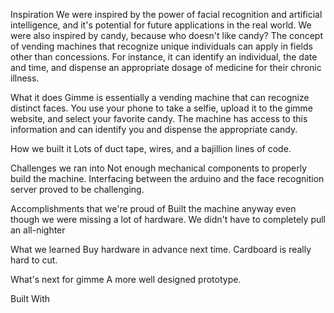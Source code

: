 Inspiration
We were inspired by the power of facial recognition and artificial intelligence, and it's potential for future applications in the real world. We were also inspired by candy, because who doesn't like candy? The concept of vending machines that recognize unique individuals can apply in fields other than concessions. For instance, it can identify an individual, the date and time, and dispense an appropriate dosage of medicine for their chronic illness.

What it does
Gimme is essentially a vending machine that can recognize distinct faces. You use your phone to take a selfie, upload it to the gimme website, and select your favorite candy. The machine has access to this information and can identify you and dispense the appropriate candy.

How we built it
Lots of duct tape, wires, and a bajillion lines of code.

Challenges we ran into
Not enough mechanical components to properly build the machine. Interfacing between the arduino and the face recognition server proved to be challenging.

Accomplishments that we're proud of
Built the machine anyway even though we were missing a lot of hardware. We didn't have to completely pull an all-nighter

What we learned
Buy hardware in advance next time. Cardboard is really hard to cut.

What's next for gimme
A more well designed prototype.

Built With
